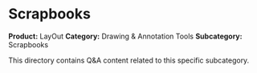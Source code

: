 # Scrapbooks

**Product:** LayOut
**Category:** Drawing & Annotation Tools
**Subcategory:** Scrapbooks

This directory contains Q&A content related to this specific subcategory.
